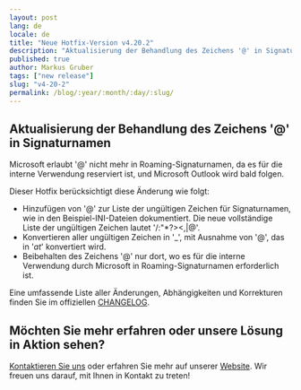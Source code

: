 ```yaml
---
layout: post
lang: de
locale: de
title: "Neue Hotfix-Version v4.20.2"
description: "Aktualisierung der Behandlung des Zeichens '@' in Signaturnamen"
published: true
author: Markus Gruber
tags: ["new release"]
slug: "v4-20-2"
permalink: /blog/:year/:month/:day/:slug/
---
```

## Aktualisierung der Behandlung des Zeichens '@' in Signaturnamen
Microsoft erlaubt '@' nicht mehr in Roaming-Signaturnamen, da es für die interne Verwendung reserviert ist, und Microsoft Outlook wird bald folgen.

Dieser Hotfix berücksichtigt diese Änderung wie folgt:
- Hinzufügen von '@' zur Liste der ungültigen Zeichen für Signaturnamen, wie in den Beispiel-INI-Dateien dokumentiert. Die neue vollständige Liste der ungültigen Zeichen lautet '\/:"*?><,|@'.
- Konvertieren aller ungültigen Zeichen in '_', mit Ausnahme von '@', das in '_at_' konvertiert wird.
- Beibehalten des Zeichens '@' nur dort, wo es für die interne Verwendung durch Microsoft in Roaming-Signaturnamen erforderlich ist.

Eine umfassende Liste aller Änderungen, Abhängigkeiten und Korrekturen finden Sie im offiziellen [CHANGELOG](https://github.com/Set-OutlookSignatures/Set-OutlookSignatures/blob/main/docs/CHANGELOG.md).

## Möchten Sie mehr erfahren oder unsere Lösung in Aktion sehen?
[Kontaktieren Sie uns](/contact/) oder erfahren Sie mehr auf unserer [Website](/). Wir freuen uns darauf, mit Ihnen in Kontakt zu treten!